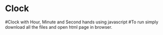 # Clock
#Clock with Hour, Minute and Second hands using javascript
#To run simply download all the files and open html page in browser.
